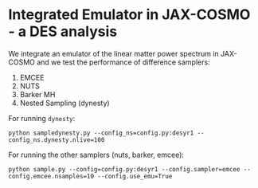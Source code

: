 # Integrated Emulator in JAX-COSMO - a DES analysis
We integrate an emulator of the linear matter power spectrum in JAX-COSMO and we test the performance of difference samplers:
1. EMCEE
2. NUTS
3. Barker MH
4. Nested Sampling (dynesty)

For running `dynesty`:

```
python sampledynesty.py --config_ns=config.py:desyr1 --config_ns.dynesty.nlive=100
```

For running the other samplers (nuts, barker, emcee):

```
python sample.py --config=config.py:desyr1 --config.sampler=emcee --config.emcee.nsamples=10 --config.use_emu=True
```
